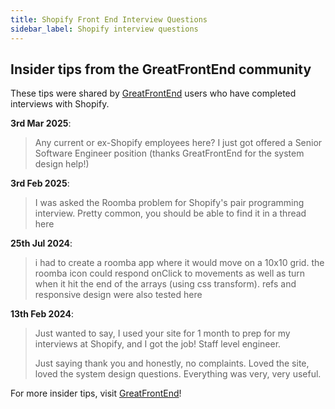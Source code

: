 ```yaml
---
title: Shopify Front End Interview Questions
sidebar_label: Shopify interview questions
---
```


## Insider tips from the GreatFrontEnd community

These tips were shared by [GreatFrontEnd](https://www.greatfrontend.com/?utm_source=frontendinterviewhandbook&utm_medium=referral&gnrs=frontendinterviewhandbook) users who have completed interviews with Shopify.

**3rd Mar 2025**:

> Any current or ex-Shopify employees here? I just got offered a Senior Software Engineer position (thanks GreatFrontEnd for the system design help!)

**3rd Feb 2025**:

> I was asked the Roomba problem for Shopify's pair programming interview. Pretty common, you should be able to find it in a thread here

**25th Jul 2024**:

> i had to create a roomba app where it would move on a 10x10 grid. the roomba icon could respond onClick to movements as well as turn when it hit the end of the arrays (using css transform). refs and responsive design were also tested here

**13th Feb 2024**:

> Just wanted to say, I used your site for 1 month to prep for my interviews at Shopify, and I got the job! Staff level engineer.
> 
> Just saying thank you and honestly, no complaints. Loved the site, loved the system design questions. Everything was very, very useful.

For more insider tips, visit [GreatFrontEnd](https://www.greatfrontend.com/?utm_source=frontendinterviewhandbook&utm_medium=referral&gnrs=frontendinterviewhandbook)!
